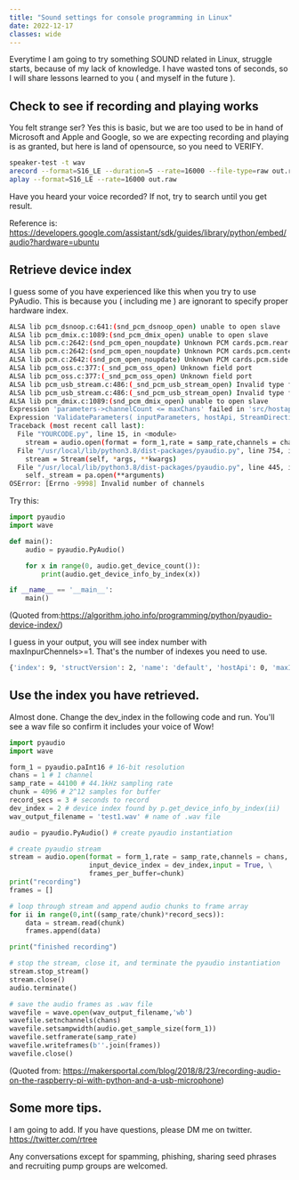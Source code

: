 ```yaml
---
title: "Sound settings for console programming in Linux"
date: 2022-12-17
classes: wide
---
```


Everytime I am going to try something SOUND related in Linux, struggle starts, because of my lack of knowledge.
I have wasted tons of seconds, so I will share lessons learned to you ( and myself in the future ).

## Check to see if recording and playing works

You felt strange ser? Yes this is basic, but we are too used to be in hand of Microsoft and Apple and Google,
so we are expecting recording and playing is as granted, but here is land of opensource, so you need to VERIFY.

```bash
speaker-test -t wav
arecord --format=S16_LE --duration=5 --rate=16000 --file-type=raw out.raw
aplay --format=S16_LE --rate=16000 out.raw
```

Have you heard your voice recorded? If not, try to search until you get result.

Reference is: <https://developers.google.com/assistant/sdk/guides/library/python/embed/audio?hardware=ubuntu>

## Retrieve device index

I guess some of you have experienced like this when you try to use PyAudio.
This is because you ( including me ) are ignorant to specify proper hardware index.

```bash
ALSA lib pcm_dsnoop.c:641:(snd_pcm_dsnoop_open) unable to open slave
ALSA lib pcm_dmix.c:1089:(snd_pcm_dmix_open) unable to open slave
ALSA lib pcm.c:2642:(snd_pcm_open_noupdate) Unknown PCM cards.pcm.rear
ALSA lib pcm.c:2642:(snd_pcm_open_noupdate) Unknown PCM cards.pcm.center_lfe
ALSA lib pcm.c:2642:(snd_pcm_open_noupdate) Unknown PCM cards.pcm.side
ALSA lib pcm_oss.c:377:(_snd_pcm_oss_open) Unknown field port
ALSA lib pcm_oss.c:377:(_snd_pcm_oss_open) Unknown field port
ALSA lib pcm_usb_stream.c:486:(_snd_pcm_usb_stream_open) Invalid type for card
ALSA lib pcm_usb_stream.c:486:(_snd_pcm_usb_stream_open) Invalid type for card
ALSA lib pcm_dmix.c:1089:(snd_pcm_dmix_open) unable to open slave
Expression 'parameters->channelCount <= maxChans' failed in 'src/hostapi/alsa/pa_linux_alsa.c', line: 1514
Expression 'ValidateParameters( inputParameters, hostApi, StreamDirection_In )' failed in 'src/hostapi/alsa/pa_linux_alsa.c', line: 2818
Traceback (most recent call last):
  File "YOURCODE.py", line 15, in <module>
    stream = audio.open(format = form_1,rate = samp_rate,channels = chans, \
  File "/usr/local/lib/python3.8/dist-packages/pyaudio.py", line 754, in open
    stream = Stream(self, *args, **kwargs)
  File "/usr/local/lib/python3.8/dist-packages/pyaudio.py", line 445, in __init__
    self._stream = pa.open(**arguments)
OSError: [Errno -9998] Invalid number of channels
```

Try this:

```python
import pyaudio
import wave 

def main():
    audio = pyaudio.PyAudio()

    for x in range(0, audio.get_device_count()): 
        print(audio.get_device_info_by_index(x))

if __name__ == '__main__':
    main()
```

(Quoted from:https://algorithm.joho.info/programming/python/pyaudio-device-index/)

I guess in your output, you will see index number with maxInpurChennels>=1.
That's the number of indexes you need to use.

```bash
{'index': 9, 'structVersion': 2, 'name': 'default', 'hostApi': 0, 'maxInputChannels': 32, 'maxOutputChannels': 32, 'defaultLowInputLatency': 0.008707482993197279, 'defaultLowOutputLatency': 0.008707482993197279, 'defaultHighInputLatency': 0.034829931972789115, 'defaultHighOutputLatency': 0.034829931972789115, 'defaultSampleRate': 44100.0}
```


## Use the index you have retrieved.

Almost done. Change the dev_index in the following code and run.
You'll see a wav file so confirm it includes your voice of Wow!

```python
import pyaudio
import wave

form_1 = pyaudio.paInt16 # 16-bit resolution
chans = 1 # 1 channel
samp_rate = 44100 # 44.1kHz sampling rate
chunk = 4096 # 2^12 samples for buffer
record_secs = 3 # seconds to record
dev_index = 2 # device index found by p.get_device_info_by_index(ii)
wav_output_filename = 'test1.wav' # name of .wav file

audio = pyaudio.PyAudio() # create pyaudio instantiation

# create pyaudio stream
stream = audio.open(format = form_1,rate = samp_rate,channels = chans, \
                    input_device_index = dev_index,input = True, \
                    frames_per_buffer=chunk)
print("recording")
frames = []

# loop through stream and append audio chunks to frame array
for ii in range(0,int((samp_rate/chunk)*record_secs)):
    data = stream.read(chunk)
    frames.append(data)

print("finished recording")

# stop the stream, close it, and terminate the pyaudio instantiation
stream.stop_stream()
stream.close()
audio.terminate()

# save the audio frames as .wav file
wavefile = wave.open(wav_output_filename,'wb')
wavefile.setnchannels(chans)
wavefile.setsampwidth(audio.get_sample_size(form_1))
wavefile.setframerate(samp_rate)
wavefile.writeframes(b''.join(frames))
wavefile.close()
```

 (Quoted from: <https://makersportal.com/blog/2018/8/23/recording-audio-on-the-raspberry-pi-with-python-and-a-usb-microphone>)


## Some more tips.

I am going to add. If you have questions, please DM me on twitter.
<https://twitter.com/rtree>

Any conversations except for spamming, phishing, sharing seed phrases and recruiting pump groups
 are welcomed.
 
 


